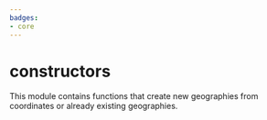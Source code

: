 ```yaml
---
badges:
- core
---
```

# constructors


This module contains functions that create new geographies from coordinates or already existing geographies.